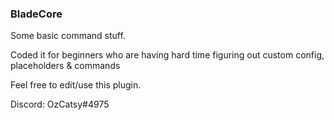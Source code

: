 ### BladeCore
Some basic command stuff.

Coded it for beginners who are having hard time figuring out custom config, placeholders & commands

Feel free to edit/use this plugin.

Discord: OzCatsy#4975
